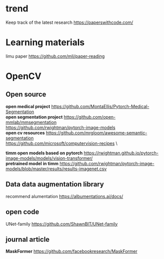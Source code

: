 

# trend
Keep track of the latest research https://paperswithcode.com/

# Learning materials
limu paper https://github.com/mli/paper-reading

# OpenCV
## Open source
**open medical project** https://github.com/MontaEllis/Pytorch-Medical-Segmentation \
**open segmentation project** https://github.com/open-mmlab/mmsegmentation  \
https://github.com/rwightman/pytorch-image-models \
**open cv resources** https://github.com/mrgloom/awesome-semantic-segmentation \
https://github.com/microsoft/computervision-recipes \

**timm open models based on pytorch** https://rwightman.github.io/pytorch-image-models/models/vision-transformer/ \
**pretrained model in timm** https://github.com/rwightman/pytorch-image-models/blob/master/results/results-imagenet.csv

## Data data augmentation library
recommend alumentation https://albumentations.ai/docs/


## open code
UNet-family https://github.com/ShawnBIT/UNet-family

## journal article
**MaskFormer** https://github.com/facebookresearch/MaskFormer
